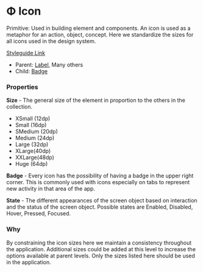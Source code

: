 # Φ Icon

Primitive: Used in building element and components. An icon is used as a metaphor for an action, object, concept. Here we standardize the sizes for all icons used in the design system.

[Styleguide Link](https://zpl.io/VOyNZDY)

* Parent: [Label](label.md), Many others
* Child: [Badge](badge/)

### Properties

**Size** - The general size of the element in proportion to the others in the collection.

* XSmall (12dp)
* Small (16dp)
* SMedium (20dp)
* Medium (24dp)
* Large (32dp)
* XLarge(40dp)
* XXLarge(48dp)
* Huge (64dp)

**Badge** - Every icon has the possibility of having a badge in the upper right corner. This is commonly used with icons especially on tabs to represent new activity in that area of the app.

**State** - The different appearances of the screen object based on interaction and the status of the screen object. Possible states are Enabled, Disabled, Hover, Pressed, Focused.

### Why

By constraining the icon sizes here we maintain a consistency throughout the application. Additional sizes could be added at this level to increase the options available at parent levels. Only the sizes listed here should be used in the application.
